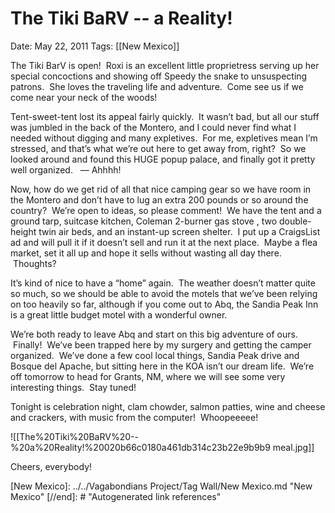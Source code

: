 # The Tiki BaRV -- a Reality!

Date: May 22, 2011
Tags: [[New Mexico]]

The Tiki BarV is open!  Roxi is an excellent little proprietress serving up her special concoctions and showing off Speedy the snake to unsuspecting patrons.  She loves the traveling life and adventure.  Come see us if we come near your neck of the woods!

Tent-sweet-tent lost its appeal fairly quickly.  It wasn’t bad, but all our stuff was jumbled in the back of the Montero, and I could never find what I needed without digging and many expletives.  For me, expletives mean I’m stressed, and that’s what we’re out here to get away from, right?  So we looked around and found this HUGE popup palace, and finally got it pretty well organized.   — Ahhhh!

Now, how do we get rid of all that nice camping gear so we have room in the Montero and don’t have to lug an extra 200 pounds or so around the country?  We’re open to ideas, so please comment!  We have the tent and a ground tarp, suitcase kitchen, Coleman 2-burner gas stove , two double-height twin air beds, and an instant-up screen shelter.  I put up a CraigsList ad and will pull it if it doesn’t sell and run it at the next place.  Maybe a flea market, set it all up and hope it sells without wasting all day there.  Thoughts?

It’s kind of nice to have a “home” again.  The weather doesn’t matter quite so much, so we should be able to avoid the motels that we’ve been relying on too heavily so far, although if you come out to Abq, the Sandia Peak Inn is a great little budget motel with a wonderful owner.

We’re both ready to leave Abq and start on this big adventure of ours.  Finally!  We’ve been trapped here by my surgery and getting the camper organized.  We’ve done a few cool local things, Sandia Peak drive and Bosque del Apache, but sitting here in the KOA isn’t our dream life.  We’re off tomorrow to head for Grants, NM, where we will see some very interesting things.  Stay tuned!

Tonight is celebration night, clam chowder, salmon patties, wine and cheese and crackers, with music from the computer!  Whoopeeeee!

![[The%20Tiki%20BaRV%20--%20a%20Reality!%20020b66c0180a461db314c23b22e9b9b9 meal.jpg]]

Cheers, everybody!

[//begin]: # "Autogenerated link references for markdown compatibility"
[New Mexico]: ../../Vagabondians Project/Tag Wall/New Mexico.md "New Mexico"
[//end]: # "Autogenerated link references"